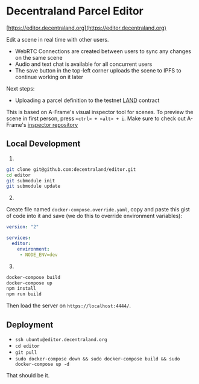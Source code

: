 # Decentraland Parcel Editor

[https://editor.decentraland.org](https://editor.decentraland.org)

Edit a scene in real time with other users.

* WebRTC Connections are created between users to sync any changes on the same scene
* Audio and text chat is available for all concurrent users
* The save button in the top-left corner uploads the scene to IPFS to continue working on it later

Next steps:

* Uploading a parcel definition to the testnet [LAND](https://github.com/decentraland/land) contract

This is based on A-Frame's visual inspector tool for scenes. To preview the scene in first person, press
`<ctrl> + <alt> + i`. Make sure to check out A-Frame's [inspector repository](https://github.com/aframevr/aframe-inspector)

## Local Development

1.
```bash
git clone git@github.com:decentraland/editor.git
cd editor
git submodule init
git submodule update
```

2.
Create file named `docker-compose.override.yaml`, copy and paste this gist of code into it and save (we do this to override environment variables):
```yaml
version: "2"

services:
  editor:
    environment:
     - NODE_ENV=dev
```

3.
```bash
docker-compose build
docker-compose up
npm install
npm run build
```

Then load the server on `https://localhost:4444/`.

## Deployment

 * `ssh ubuntu@editor.decentraland.org`
 * `cd editor`
 * `git pull`
 * `sudo docker-compose down && sudo docker-compose build && sudo docker-compose up -d`

That should be it.
